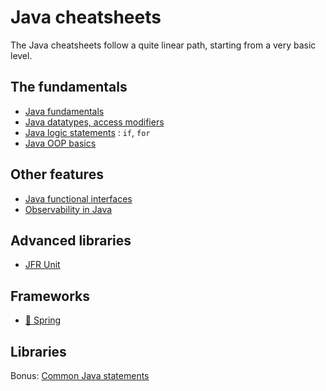 # Java cheatsheets

The Java cheatsheets follow a quite linear path, starting from a very basic level.

## The fundamentals

- [Java fundamentals](1-0-java-basics.md)
- [Java datatypes, access modifiers](1-1-java-datatypes-modifiers.md)
- [Java logic statements](1-2-java-sttmt.md) : `if`, `for`
- [Java OOP basics](1-3-java-oop.md)

## Other features

- [Java functional interfaces](2-1-java-funct-int.md)
- [Observability in Java](4-observability.md)

## Advanced libraries

- [JFR Unit](3-1-jfr-unit.md)

## Frameworks
- [:leaves: Spring](spring/README.md)

## Libraries

Bonus: [Common Java statements](common-java-statmts.md)

